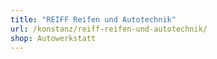 ```yaml
---
title: "REIFF Reifen und Autotechnik"
url: /konstanz/reiff-reifen-und-autotechnik/
shop: Autowerkstatt
---
```


